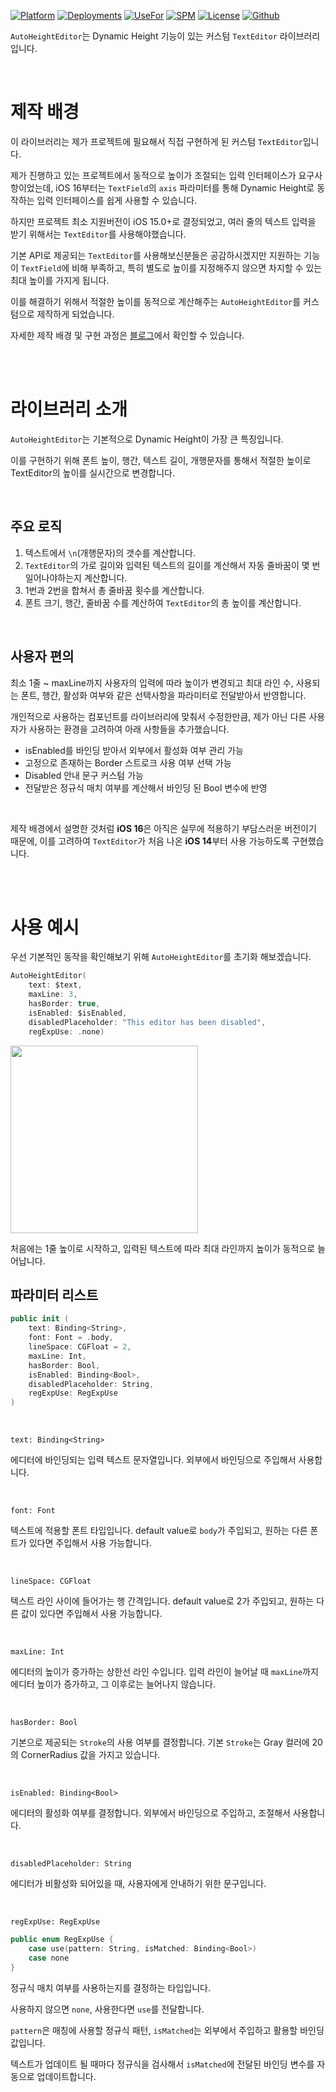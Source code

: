 [![Platform](https://img.shields.io/badge/Platform-iOS_iPadOS-orange.svg)](https://developer.apple.com/ios/)
[![Deployments](https://img.shields.io/badge/Deployments-14.0+-skyblue.svg)](https://developer.apple.com/documentation/ios-ipados-release-notes/ios-ipados-14-release-notes)
[![UseFor](https://img.shields.io/badge/UseFor-SwiftUI-blue.svg)](https://developer.apple.com/xcode/swiftui/)
[![SPM](https://img.shields.io/badge/SPM-Compatible-khaki.svg)](https://github.com/apple/swift-package-manager)
[![License](https://img.shields.io/badge/License-MIT-yellow.svg)](https://github.com/wontaeyoung/AutoHeightEditor/blob/main/LICENSE)
[![Github](https://img.shields.io/badge/Author-wontaeyoung-red.svg)](https://www.github.com/wontaeyoung)

`AutoHeightEditor`는 Dynamic Height 기능이 있는 커스텀 `TextEditor` 라이브러리입니다. 

<br>

# 제작 배경

이 라이브러리는 제가 프로젝트에 필요해서 직접 구현하게 된 커스텀 `TextEditor`입니다.

제가 진행하고 있는 프로젝트에서 동적으로 높이가 조절되는 입력 인터페이스가 요구사항이었는데, iOS 16부터는 `TextField`의 `axis` 파라미터를 통해 Dynamic Height로 동작하는 입력 인터페이스를 쉽게 사용할 수 있습니다.

하지만 프로젝트 최소 지원버전이 iOS 15.0+로 결정되었고, 여러 줄의 텍스트 입력을 받기 위해서는 `TextEditor`를 사용해야했습니다.

기본 API로 제공되는 `TextEditor`를 사용해보신분들은 공감하시겠지만 지원하는 기능이 `TextField`에 비해 부족하고, 특히 별도로 높이를 지정해주지 않으면 차지할 수 있는 최대 높이를 가지게 됩니다.

이를 해결하기 위해서 적절한 높이를 동적으로 계산해주는 `AutoHeightEditor`를 커스텀으로 제작하게 되었습니다.

자세한 제작 배경 및 구현 과정은 [블로그](https://velog.io/@wontaeyoung/swiftui4)에서 확인할 수 있습니다.

<br><br>

# 라이브러리 소개

`AutoHeightEditor`는 기본적으로 Dynamic Height이 가장 큰 특징입니다.

이를 구현하기 위해 폰트 높이, 행간, 텍스트 길이, 개행문자를 통해서 적절한 높이로 TextEditor의 높이를 실시간으로 변경합니다.

<br>

## 주요 로직

1. 텍스트에서 `\n`(개행문자)의 갯수를 계산합니다.
2. `TextEditor`의 가로 길이와 입력된 텍스트의 길이를 계산해서 자동 줄바꿈이 몇 번 일어나야하는지 계산합니다.
3. 1번과 2번을 합쳐서 총 줄바꿈 횟수를 계산합니다.
4. 폰트 크기, 행간, 줄바꿈 수를 계산하여 `TextEditor`의 총 높이를 계산합니다.

<br>

## 사용자 편의

최소 1줄 ~ maxLine까지 사용자의 입력에 따라 높이가 변경되고 최대 라인 수, 사용되는 폰트, 행간, 활성화 여부와 같은 선택사항을 파라미터로 전달받아서 반영합니다.

개인적으로 사용하는 컴포넌트를 라이브러리에 맞춰서 수정한만큼, 제가 아닌 다른 사용자가 사용하는 환경을 고려하여 아래 사항들을 추가했습니다.

- isEnabled를 바인딩 받아서 외부에서 활성화 여부 관리 가능
- 고정으로 존재하는 Border 스트로크 사용 여부 선택 가능
- Disabled 안내 문구 커스텀 가능
- 전달받은 정규식 매치 여부를 계산해서 바인딩 된 Bool 변수에 반영

<br>

제작 배경에서 설명한 것처럼 **iOS 16**은 아직은 실무에 적용하기 부담스러운 버전이기 때문에, 이를 고려하여 `TextEditor`가 처음 나온 **iOS 14**부터 사용 가능하도록 구현했습니다.

<br><br>

# 사용 예시

우선 기본적인 동작을 확인해보기 위해 `AutoHeightEditor`를 초기화 해보겠습니다.

```swift
AutoHeightEditor(
    text: $text,
    maxLine: 3,
    hasBorder: true,
    isEnabled: $isEnabled,
    disabledPlaceholder: "This editor has been disabled",
    regExpUse: .none)
```

<img width="300" src="https://github.com/wontaeyoung/AutoHeightEditor/assets/45925685/4465d282-3bba-42c3-bd4f-45e8bfdb695f">

<br>

처음에는 1줄 높이로 시작하고, 입력된 텍스트에 따라 최대 라인까지 높이가 동적으로 늘어납니다.

## 파라미터 리스트

```swift
public init (
    text: Binding<String>,
    font: Font = .body,
    lineSpace: CGFloat = 2,
    maxLine: Int,
    hasBorder: Bool,
    isEnabled: Binding<Bool>,
    disabledPlaceholder: String,
    regExpUse: RegExpUse
)
```

<br>

`text: Binding<String>`

에디터에 바인딩되는 입력 텍스트 문자열입니다. 외부에서 바인딩으로 주입해서 사용합니다.

<br>

`font: Font`

텍스트에 적용할 폰트 타입입니다. default value로 `body`가 주입되고, 원하는 다른 폰트가 있다면 주입해서 사용 가능합니다.

<br>

`lineSpace: CGFloat`

텍스트 라인 사이에 들어가는 행 간격입니다. default value로 2가 주입되고, 원하는 다른 값이 있다면 주입해서 사용 가능합니다.

<br>

`maxLine: Int`

에디터의 높이가 증가하는 상한선 라인 수입니다. 입력 라인이 늘어날 때 `maxLine`까지 에디터 높이가 증가하고, 그 이후로는 늘어나지 않습니다.

<br>

`hasBorder: Bool`

기본으로 제공되는 `Stroke`의 사용 여부를 결정합니다. 기본 `Stroke`는 Gray 컬러에 20의 CornerRadius 값을 가지고 있습니다.

<br>

`isEnabled: Binding<Bool>`

에디터의 활성화 여부를 결정합니다. 외부에서 바인딩으로 주입하고, 조절해서 사용합니다.

<br>

`disabledPlaceholder: String`

에디터가 비활성화 되어있을 때, 사용자에게 안내하기 위한 문구입니다.

<br>

`regExpUse: RegExpUse`

```swift
public enum RegExpUse {
    case use(pattern: String, isMatched: Binding<Bool>)
    case none
}
```

정규식 매치 여부를 사용하는지를 결정하는 타입입니다. 

사용하지 않으면 `none`, 사용한다면 `use`를 전달합니다. 

`pattern`은 매칭에 사용할 정규식 패턴, `isMatched`는 외부에서 주입하고 활용할 바인딩 값입니다. 

텍스트가 업데이트 될 때마다 정규식을 검사해서 `isMatched`에 전달된 바인딩 변수를 자동으로 업데이트합니다.
